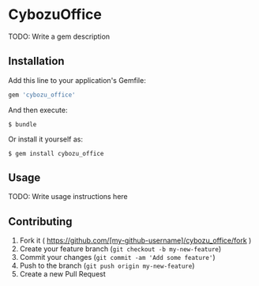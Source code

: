 # CybozuOffice

TODO: Write a gem description

## Installation

Add this line to your application's Gemfile:

```ruby
gem 'cybozu_office'
```

And then execute:

    $ bundle

Or install it yourself as:

    $ gem install cybozu_office

## Usage

TODO: Write usage instructions here

## Contributing

1. Fork it ( https://github.com/[my-github-username]/cybozu_office/fork )
2. Create your feature branch (`git checkout -b my-new-feature`)
3. Commit your changes (`git commit -am 'Add some feature'`)
4. Push to the branch (`git push origin my-new-feature`)
5. Create a new Pull Request
